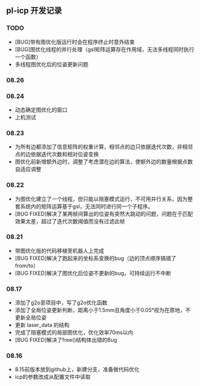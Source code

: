## pl-icp 开发记录

### TODO
+ [BUG]带有图优化版运行时会在程序终止时意外结束
+ [BUG]图优化线程的并行处理（gsl矩阵运算存在作用域，无法多线程同时执行一个函数）
+ 多线程图优化后的位姿更新问题


### 08.26


### 08.24
- 动态确定图优化的窗口
- 上机测试


### 08.23
- 为所有边都添加了信息矩阵的权重计算，相邻点的边只依据迭代次数，非相邻点的边依据迭代次数和相对位姿变换
- 图优化前新增额外边时，调整了考虑潜在边的算法，使额外边的数量根据点数自适应调整


### 08.22
- 为图优化建立了一个线程，但只能以阻塞模式运行，不可用并行关系，因为整套系统内的矩阵运算基于gsl，无法同时进行同一个子程序。
- [BUG FIXED]解决了某两帧间算出的位姿有突然大跳动的问题，问题在于匹配效果太差，超过了迭代次数阈值而没有过滤此帧


### 08.21
- 带图优化版的代码移植至机器人上完成
- [BUG FIXED]解决了跑起来的坐标系变换的bug（边的顶点顺序搞错了from/to）
- [BUG FIXED]解决了图优化后位姿不更新的bug，可持续运行不中断

### 08.17
- 添加了g2o至项目中，写了g2o优化函数
- 添加了全局位姿更新判断，距离小于1.5mm且角度小于0.05°视为在原地，不更新全局位姿
- 更新 laser_data 的结构
- 完成了阻塞模式的局部图优化，优化效率70ms以内
- [BUG FIXED]解决了free()结构体出错的Bug

### 08.16
- 8.15前版本放到github上，新建分支，准备做代码优化
- icp的参数改成从配置文件中读取

